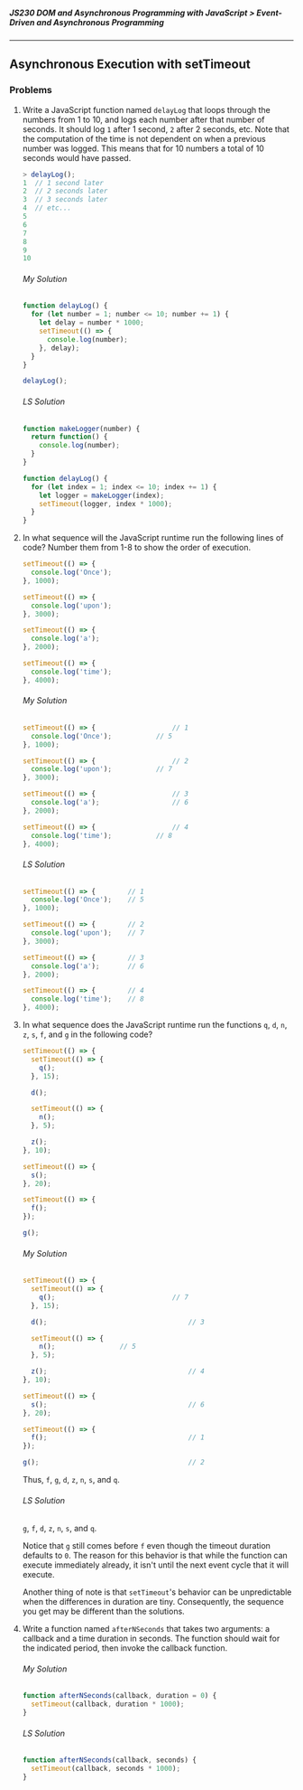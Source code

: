 ##### JS230 DOM and Asynchronous Programming with JavaScript > Event-Driven and Asynchronous Programming

---

## Asynchronous Execution with setTimeout

### Problems

1. Write a JavaScript function named `delayLog` that loops through the numbers from 1 to 10, and logs each number after that number of seconds. It should log `1` after 1 second, `2` after 2 seconds, etc. Note that the computation of the time is not dependent on when a previous number was logged. This means that for 10 numbers a total of 10 seconds would have passed.

   ```javascript
   > delayLog();
   1  // 1 second later
   2  // 2 seconds later
   3  // 3 seconds later
   4  // etc...
   5
   6
   7
   8
   9
   10
   ```

   ###### My Solution

   ```javascript
   function delayLog() {
     for (let number = 1; number <= 10; number += 1) {
       let delay = number * 1000;
       setTimeout(() => {
         console.log(number);
       }, delay);
     }
   }
   
   delayLog();
   ```

   ###### LS Solution

   ```javascript
   function makeLogger(number) {
     return function() {
       console.log(number);
     }
   }
   
   function delayLog() {
     for (let index = 1; index <= 10; index += 1) {
       let logger = makeLogger(index);
       setTimeout(logger, index * 1000);
     }
   }
   ```

2. In what sequence will the JavaScript runtime run the following lines of code? Number them from 1-8 to show the order of execution.

   ```javascript
   setTimeout(() => {
     console.log('Once');
   }, 1000);
   
   setTimeout(() => {
     console.log('upon');
   }, 3000);
   
   setTimeout(() => {
     console.log('a');
   }, 2000);
   
   setTimeout(() => {
     console.log('time');
   }, 4000);
   ```

   ###### My Solution

   ```javascript
   setTimeout(() => {					// 1
     console.log('Once');			// 5
   }, 1000);
   
   setTimeout(() => {					// 2
     console.log('upon');			// 7
   }, 3000);
   
   setTimeout(() => {					// 3
     console.log('a');					// 6
   }, 2000);
   
   setTimeout(() => {					// 4
     console.log('time');			// 8
   }, 4000);
   ```

   ###### LS Solution

   ```javascript
   setTimeout(() => {        // 1
     console.log('Once');    // 5
   }, 1000);
   
   setTimeout(() => {        // 2
     console.log('upon');    // 7
   }, 3000);
   
   setTimeout(() => {        // 3
     console.log('a');       // 6
   }, 2000);
   
   setTimeout(() => {        // 4
     console.log('time');    // 8
   }, 4000);
   ```

3. In what sequence does the JavaScript runtime run the functions `q`, `d`, `n`, `z`, `s`, `f`, and `g` in the following code?

   ```javascript
   setTimeout(() => {
     setTimeout(() => {
       q();
     }, 15);
   
     d();
   
     setTimeout(() => {
       n();
     }, 5);
   
     z();
   }, 10);
   
   setTimeout(() => {
     s();
   }, 20);
   
   setTimeout(() => {
     f();
   });
   
   g();
   ```

   ###### My Solution

   ```javascript
   setTimeout(() => {
     setTimeout(() => {
       q();								// 7
     }, 15);
   
     d();									// 3
   
     setTimeout(() => {
       n();                // 5
     }, 5);
   
     z();									// 4
   }, 10);
   
   setTimeout(() => {
     s();									// 6						
   }, 20);
   
   setTimeout(() => {
     f();									// 1
   });
   
   g();										// 2
   ```

   Thus, `f`, `g`, `d`, `z`, `n`, `s`, and `q`.  

   ###### LS Solution

   `g`, `f`, `d`, `z`, `n`, `s`, and `q`.  

   Notice that `g` still comes before `f` even though the timeout duration defaults to `0`. The reason for this behavior is that while the function can execute immediately already, it isn't until the next event cycle that it will execute.  

   Another thing of note is that `setTimeout`'s behavior can be unpredictable when the differences in duration are tiny. Consequently, the sequence you get may be different than the solutions.  

4. Write a function named `afterNSeconds` that takes two arguments: a callback and a time duration in seconds. The function should wait for the indicated period, then invoke the callback function.

   ###### My Solution

   ```javascript
   function afterNSeconds(callback, duration = 0) {
     setTimeout(callback, duration * 1000);
   }
   ```

   ###### LS Solution

   ```javascript
   function afterNSeconds(callback, seconds) {
     setTimeout(callback, seconds * 1000);
   }
   ```

   